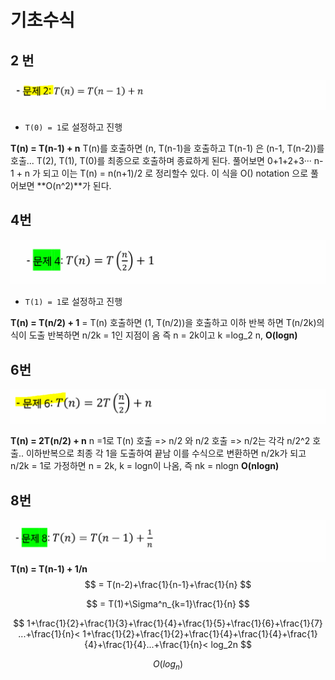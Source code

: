 # 기초수식

## 2 번

![기초수식_2](4_기초수식.assets/기초수식_2-16328065325861.PNG)

- `T(0) = 1`로 설정하고 진행

**T(n) = T(n-1) + n**
T(n)를 호출하면 (n, T(n-1)을 호출하고 T(n-1) 은 (n-1, T(n-2))를 호출... T(2), T(1), T(0)를 최종으로 호출하며 종료하게 된다. 풀어보면 0+1+2+3··· n-1 + n 가 되고 이는 T(n) = n(n+1)/2 로 정리할수 있다. 이 식을 O() notation 으로 풀어보면 **O(n^2)**가 된다.



## 4번

![기초수식_4](4_기초수식.assets/기초수식_4-16328065426372.PNG)

- `T(1) = 1`로 설정하고 진행

**T(n) = T(n/2) + 1**
= T(n) 호출하면 (1, T(n/2))을 호출하고 이하 반복 하면 T(n/2k)의 식이 도출
반복하면 n/2k = 1인 지점이 옴 즉 n = 2k이고 k =log_2 n,  **O(logn)**



## 6번

![기초수식_6](4_기초수식.assets/기초수식_6-16328065493313.PNG)

**T(n) = 2T(n/2) + n**
n =1로 T(n) 호출 => n/2 와 n/2 호출 => n/2는 각각 n/2^2 호출.. 이하반복으로 최종 각 1을 도출하여 끝남 이를 수식으로 변환하면 n/2k가 되고 n/2k = 1로 가정하면 n = 2k, k = logn이 나옴, 즉 nk = nlogn **O(nlogn)**



## 8번

![기초수식_8](4_기초수식.assets/기초수식_8-16328065546934.PNG)**T(n) = T(n-1) + 1/n**
$$
= T(n-2)+\frac{1}{n-1}+\frac{1}{n}
$$

$$
= T(1)+\Sigma^n_{k=1}\frac{1}{n}
$$

$$
1+\frac{1}{2}+\frac{1}{3}+\frac{1}{4}+\frac{1}{5}+\frac{1}{6}+\frac{1}{7} ...+\frac{1}{n}< 1+\frac{1}{2}+\frac{1}{2}+\frac{1}{4}+\frac{1}{4}+\frac{1}{4}+\frac{1}{4}...+\frac{1}{n}< log_2n
$$

$$
O(log_n)
$$

